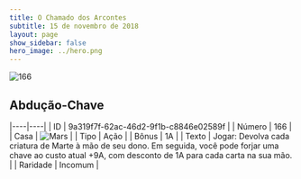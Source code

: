 ```yaml
---
title: O Chamado dos Arcontes
subtitle: 15 de novembro de 2018
layout: page
show_sidebar: false
hero_image: ../hero.png
---
```


![166](https://cdn.keyforgegame.com/media/card_front/pt/341_166_FC5W5F2668JC_pt.png)

## Abdução-Chave

|----|----|
| ID | 9a319f7f-62ac-46d2-9f1b-c8846e02589f |
| Número | 166 |
| Casa | ![Mars](https://archonarcana.com/images/thumb/d/de/Mars.png/22px-Mars.png "Marte") |
| Tipo | Ação |
| Bônus | 1A |
| Texto | Jogar: Devolva cada criatura de Marte à mão de seu dono. Em seguida, você pode forjar uma chave ao custo atual +9A, com desconto de 1A para cada carta na sua mão. |
| Raridade | Incomum |
